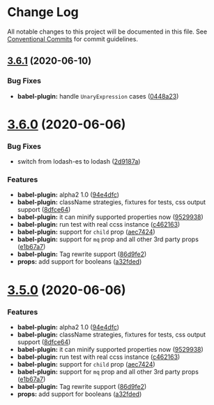 # Change Log

All notable changes to this project will be documented in this file.
See [Conventional Commits](https://conventionalcommits.org) for commit guidelines.

## [3.6.1](https://github.com/wintercounter/ccss/compare/v3.6.0...v3.6.1) (2020-06-10)


### Bug Fixes

* **babel-plugin:** handle `UnaryExpression` cases ([0448a23](https://github.com/wintercounter/ccss/commit/0448a2350371288d56821fd2ed741fe10613c1c1))





# [3.6.0](https://github.com/wintercounter/ccss/compare/v3.4.0...v3.6.0) (2020-06-06)


### Bug Fixes

* switch from lodash-es to lodash ([2d9187a](https://github.com/wintercounter/ccss/commit/2d9187a54443644fe6e36b84d9cc6d893c6dd85d))


### Features

* **babel-plugin:** alpha2 1.0 ([94e4dfc](https://github.com/wintercounter/ccss/commit/94e4dfc5d854b6035bd8678d3ddbc82be562635e))
* **babel-plugin:** className strategies, fixtures for tests, css output support ([8dfce64](https://github.com/wintercounter/ccss/commit/8dfce646fbf713906c80282c837dad9f93b22fad))
* **babel-plugin:** it can minify supported properties now ([9529938](https://github.com/wintercounter/ccss/commit/95299382d6a667a1a9c142e7cfc9b040a4c0c334))
* **babel-plugin:** run test with real ccss instance ([c462163](https://github.com/wintercounter/ccss/commit/c4621634de3c205da490eb33db41e816c6ae6b34))
* **babel-plugin:** support for `child` prop ([aec7424](https://github.com/wintercounter/ccss/commit/aec74241c1fb1eede16b321cc7ac1a191e28fd3f))
* **babel-plugin:** support for `mq` prop and all other 3rd party props ([e1b67a7](https://github.com/wintercounter/ccss/commit/e1b67a7d47248097a04d6be36ece30d10b61ecd1))
* **babel-plugin:** Tag rewrite support ([86d9fe2](https://github.com/wintercounter/ccss/commit/86d9fe29ed2ff17b2f835f947ef9f8f41f60f0e7))
* **props:** add support for booleans ([a32fded](https://github.com/wintercounter/ccss/commit/a32fded31d2847b3a5edd94ed9e409e111c838e8))






# [3.5.0](https://github.com/wintercounter/ccss/compare/v3.3.0...v3.5.0) (2020-06-06)


### Features

* **babel-plugin:** alpha2 1.0 ([94e4dfc](https://github.com/wintercounter/ccss/commit/94e4dfc5d854b6035bd8678d3ddbc82be562635e))
* **babel-plugin:** className strategies, fixtures for tests, css output support ([8dfce64](https://github.com/wintercounter/ccss/commit/8dfce646fbf713906c80282c837dad9f93b22fad))
* **babel-plugin:** it can minify supported properties now ([9529938](https://github.com/wintercounter/ccss/commit/95299382d6a667a1a9c142e7cfc9b040a4c0c334))
* **babel-plugin:** run test with real ccss instance ([c462163](https://github.com/wintercounter/ccss/commit/c4621634de3c205da490eb33db41e816c6ae6b34))
* **babel-plugin:** support for `child` prop ([aec7424](https://github.com/wintercounter/ccss/commit/aec74241c1fb1eede16b321cc7ac1a191e28fd3f))
* **babel-plugin:** support for `mq` prop and all other 3rd party props ([e1b67a7](https://github.com/wintercounter/ccss/commit/e1b67a7d47248097a04d6be36ece30d10b61ecd1))
* **babel-plugin:** Tag rewrite support ([86d9fe2](https://github.com/wintercounter/ccss/commit/86d9fe29ed2ff17b2f835f947ef9f8f41f60f0e7))
* **props:** add support for booleans ([a32fded](https://github.com/wintercounter/ccss/commit/a32fded31d2847b3a5edd94ed9e409e111c838e8))
